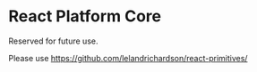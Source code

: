 # React Platform Core

Reserved for future use.

Please use https://github.com/lelandrichardson/react-primitives/
